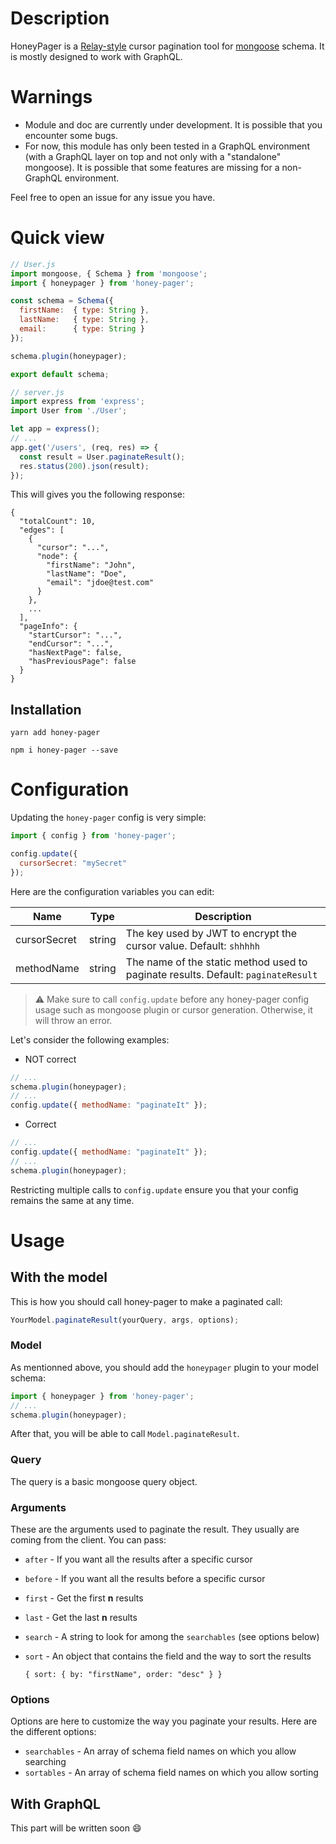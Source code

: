 # Description
HoneyPager is a [Relay-style](https://facebook.github.io/relay/graphql/connections.htm) cursor pagination tool for [mongoose](https://github.com/Automattic/mongoose) schema. It is mostly designed to work with GraphQL.

# Warnings
* Module and doc are currently under development. It is possible that you encounter some bugs.
* For now, this module has only been tested in a GraphQL environment (with a GraphQL layer on top and not only with a "standalone" mongoose). It is possible that some features are missing for a non-GraphQL environment.

Feel free to open an issue for any issue you have.

# Quick view

```javascript
// User.js
import mongoose, { Schema } from 'mongoose';
import { honeypager } from 'honey-pager';

const schema = Schema({
  firstName:  { type: String },
  lastName:   { type: String },
  email:      { type: String }
});

schema.plugin(honeypager);

export default schema;
```

```javascript
// server.js
import express from 'express';
import User from './User';

let app = express();
// ...
app.get('/users', (req, res) => {
  const result = User.paginateResult();
  res.status(200).json(result);
});
```
This will gives you the following response:
```
{
  "totalCount": 10,
  "edges": [
    {
      "cursor": "...",
      "node": {
        "firstName": "John",
        "lastName": "Doe",
        "email": "jdoe@test.com"
      }
    },
    ...
  ],
  "pageInfo": {
    "startCursor": "...",
    "endCursor": "...",
    "hasNextPage": false,
    "hasPreviousPage": false
  }
}
```

## Installation
```
yarn add honey-pager
```
```
npm i honey-pager --save
```

# Configuration
Updating the `honey-pager` config is very simple:
```javascript
import { config } from 'honey-pager';

config.update({
  cursorSecret: "mySecret"
});
```

Here are the configuration variables you can edit:

| Name  | Type | Description
| ------------- | ------------- | ------------- |
| cursorSecret  | string  | The key used by JWT to encrypt the cursor value. Default: `shhhhh`  |
| methodName  | string | The name of the static method used to paginate results. Default: `paginateResult`  |

> :warning: Make sure to call `config.update` before any honey-pager config usage such as mongoose plugin or cursor generation. Otherwise, it will throw an error.

Let's consider the following examples:

- NOT correct
```javascript
// ...
schema.plugin(honeypager);
// ...
config.update({ methodName: "paginateIt" });
```

- Correct
```javascript
// ...
config.update({ methodName: "paginateIt" });
// ...
schema.plugin(honeypager);
```

Restricting multiple calls to `config.update` ensure you that your config remains the same at any time.

# Usage
## With the model
This is how you should call honey-pager to make a paginated call:
```javascript
YourModel.paginateResult(yourQuery, args, options);
```
### Model
As mentionned above, you should add the `honeypager` plugin to your model schema:
```javascript
import { honeypager } from 'honey-pager';
// ...
schema.plugin(honeypager);
```
After that, you will be able to call `Model.paginateResult`.

### Query
The query is a basic mongoose query object.

### Arguments
These are the arguments used to paginate the result. They usually are coming from the client. You can pass:
* `after` - If you want all the results after a specific cursor
* `before` - If you want all the results before a specific cursor
* `first` - Get the first **n** results
* `last` - Get the last **n** results
* `search` - A string to look for among the `searchables` (see options below)
* `sort` - An object that contains the field and the way to sort the results

  ```
  { sort: { by: "firstName", order: "desc" } }
  ```

### Options
Options are here to customize the way you paginate your results. Here are the different options:
* `searchables` - An array of schema field names on which you allow searching
* `sortables` - An array of schema field names on which you allow sorting

## With GraphQL
This part will be written soon :smile:
